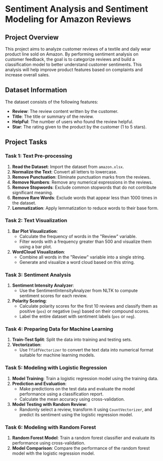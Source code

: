 # Sentiment Analysis and Sentiment Modeling for Amazon Reviews

## Project Overview

This project aims to analyze customer reviews of a textile and daily wear product line sold on Amazon. By performing sentiment analysis on customer feedback, the goal is to categorize reviews and build a classification model to better understand customer sentiments. This analysis will help improve product features based on complaints and increase overall sales.

## Dataset Information

The dataset consists of the following features:

- **Review**: The review content written by the customer.
- **Title**: The title or summary of the review.
- **HelpFul**: The number of users who found the review helpful.
- **Star**: The rating given to the product by the customer (1 to 5 stars).

## Project Tasks

### Task 1: Text Pre-processing
1. **Read the Dataset**: Import the dataset from `amazon.xlsx`.
2. **Normalize the Text**: Convert all letters to lowercase.
3. **Remove Punctuation**: Eliminate punctuation marks from the reviews.
4. **Remove Numbers**: Remove any numerical expressions in the reviews.
5. **Remove Stopwords**: Exclude common stopwords that do not contribute significant meaning.
6. **Remove Rare Words**: Exclude words that appear less than 1000 times in the dataset.
7. **Lemmatization**: Apply lemmatization to reduce words to their base form.

### Task 2: Text Visualization
1. **Bar Plot Visualization**:
   - Calculate the frequency of words in the "Review" variable.
   - Filter words with a frequency greater than 500 and visualize them using a bar plot.
2. **WordCloud Visualization**:
   - Combine all words in the "Review" variable into a single string.
   - Generate and visualize a word cloud based on this string.

### Task 3: Sentiment Analysis
1. **Sentiment Intensity Analyzer**:
   - Use the SentimentIntensityAnalyzer from NLTK to compute sentiment scores for each review.
2. **Polarity Scoring**:
   - Calculate polarity scores for the first 10 reviews and classify them as positive (`pos`) or negative (`neg`) based on their compound scores.
   - Label the entire dataset with sentiment labels (`pos` or `neg`).

### Task 4: Preparing Data for Machine Learning
1. **Train-Test Split**: Split the data into training and testing sets.
2. **Vectorization**:
   - Use `TfidfVectorizer` to convert the text data into numerical format suitable for machine learning models.

### Task 5: Modeling with Logistic Regression
1. **Model Training**: Train a logistic regression model using the training data.
2. **Prediction and Evaluation**:
   - Make predictions on the test data and evaluate the model performance using a classification report.
   - Calculate the mean accuracy using cross-validation.
3. **Model Testing with Random Review**:
   - Randomly select a review, transform it using `CountVectorizer`, and predict its sentiment using the logistic regression model.

### Task 6: Modeling with Random Forest
1. **Random Forest Model**: Train a random forest classifier and evaluate its performance using cross-validation.
2. **Model Comparison**: Compare the performance of the random forest model with the logistic regression model.

